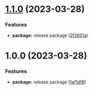 # [1.1.0](https://github.com/brycked/ts-config/compare/v1.0.0...v1.1.0) (2023-03-28)


### Features

* **package:** release package ([2f3601a](https://github.com/brycked/ts-config/commit/2f3601a69a065d94e56a74993554154cd7ed394c))

# 1.0.0 (2023-03-28)

### Features

- **package:** release package ([1af1df8](https://github.com/brycked/ts-config/commit/1af1df8da51941e8dde18f26fb37bfa4ae02f919))
